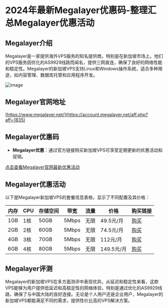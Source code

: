 # 2024年最新Megalayer优惠码-整理汇总Megalayer优惠活动

## Megalayer介绍
Megalayer是一家提供海外VPS服务的知名提供商，特别是在新加坡市场上。他们的VPS服务因优化的AS9929线路而闻名，提供三网直连，确保了良好的网络性能和稳定性。Megalayer的新加坡VPS支持Linux和Windows操作系统，适合多种用途，如内容管理、数据库托管和应用程序开发。

![image](https://github.com/cl8859323/Megalayer/assets/167663076/ecf457bc-d41e-4d00-b365-ceac96492f96)

## Megalayer官网地址
[https://www.megalayer.net/](https://account.megalayer.net/aff.php?aff=1835)

## Megalayer优惠码
- **Megalayer优惠**：通过官方链接购买新加坡VPS可享受定期更新的优惠活动和促销。

[点击查看Megalayer官网最新优惠活动](https://account.megalayer.net/aff.php?aff=1835)

## Megalayer优惠活动
以下是Megalayer新加坡VPS的套餐信息表格，显示了不同配置及其价格：

| 内存 | CPU | 存储空间 | 带宽 | 流量 | 价格 | 购买链接 |
|------|-----|----------|------|------|------|----------|
| 1GB  | 1核 | 50GB     | 5Mbps| 无限 | 49.5元/月 | [购买](https://account.megalayer.net/aff.php?aff=1835&pid=190) |
| 2GB  | 2核 | 60GB     | 5Mbps| 无限 | 74.5元/月 | [购买](https://account.megalayer.net/aff.php?aff=1835&pid=190) |
| 4GB  | 3核 | 70GB     | 5Mbps| 无限 | 112元/月  | [购买](https://account.megalayer.net/aff.php?aff=1835&pid=190) |
| 6GB  | 4核 | 80GB     | 5Mbps| 无限 | 149.5元/月 | [购买](https://account.megalayer.net/aff.php?aff=1835&pid=190) |

## Megalayer评测
Megalayer的新加坡VPS在多方面测评中表现优异。从延迟和稳定性来看，这款VPS能够为用户提供低延迟和高稳定性的网络体验，特别是通过优化的AS9929线路，确保了与中国大陆的良好连接。无论是个人用户还是企业用户，Megalayer的新加坡VPS都能满足不同的需求，提供性价比高的VPS解决方案。
